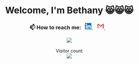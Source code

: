<h1 align="center"> Welcome, I'm Bethany 😸😸😸 </h1>
<h3 align="center">  📫 How to reach me:  &nbsp;
 <a href="https://www.linkedin.com/in/bethany-weisberg" target="_blank" rel="noopener noreferrer">
    <img src="https://github.com/chandan-reddy-k/chandan-reddy-k/blob/master/assets/linkedin.svg" width="20px"    alt="LinkedIn">
  </a>
  &nbsp; &nbsp;
  <a href="mailto:bweisberg6@gmail.com">
    <img alt='ealt='' mail me!' src="https://github.com/chandan-reddy-k/chandan-reddy-k/blob/master/assets/gmail.svg" width="20px" alt="email">
  </a>
  &nbsp; &nbsp;</h3>

<p align="center"> 
  <img src="https://github-readme-stats-bethanyweisberg.vercel.app/api?username=BethanyWeisberg&theme=transparent&show_icons=true"/>
 </p>

<p align="center"> 
  Visitor count<br>
  <img src="https://profile-counter.glitch.me/BethanyWeisberg/count.svg" />
</p>
